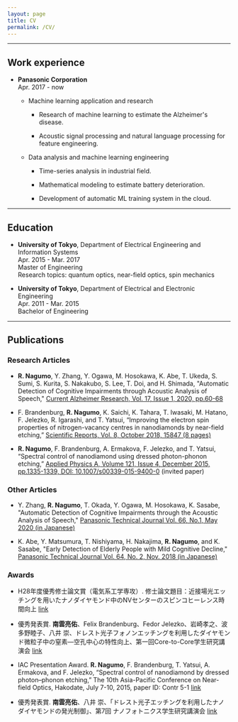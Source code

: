 ```yaml
---
layout: page
title: CV
permalink: /CV/
---
```


---

## Work experience

* **Panasonic Corporation**  
  Apr. 2017 - now  

  * Machine learning application and research

    * Research of machine learning to estimate the Alzheimer's disease.

    * Acoustic signal processing and natural language processing for feature engineering.

  * Data analysis and machine learning engineering

    * Time-series analysis in industrial field.

    * Mathematical modeling to estimate battery deterioration.

    * Development of automatic ML training system in the cloud.

---

## Education

* **University of Tokyo**, Department of Electrical Engineering and Information Systems  
  Apr. 2015 - Mar. 2017  
  Master of Engineering  
  Research topics: quantum optics, near-field optics, spin mechanics

* **University of Tokyo**, Department of Electrical and Electronic Engineering  
  Apr. 2011 - Mar. 2015  
  Bachelor of Engineering  

---

## Publications

### Research Articles

* **R. Nagumo**, Y. Zhang, Y. Ogawa, M. Hosokawa, K. Abe, T. Ukeda, S. Sumi, S. Kurita, S. Nakakubo, S. Lee, T. Doi, and H. Shimada, "Automatic Detection of Cognitive Impairments through Acoustic Analysis of Speech," [Current Alzheimer Research, Vol. 17, Issue 1, 2020, pp.60-68](http://www.eurekaselect.com/179301/article)

* F. Brandenburg, **R. Nagumo**, K. Saichi, K. Tahara, T. Iwasaki, M. Hatano, F. Jelezko, R. Igarashi, and T. Yatsui, “Improving the electron spin properties of nitrogen-vacancy centres in nanodiamonds by near-field etching,” [Scientific Reports, Vol. 8, October 2018, 15847 (8 pages)](https://www.nature.com/articles/s41598-018-34158-4)

* **R. Nagumo**, F. Brandenburg, A. Ermakova, F. Jelezko, and T. Yatsui, “Spectral control of nanodiamond using dressed photon-phonon etching,” [Applied Physics A, Volume 121, Issue 4, December 2015, pp.1335-1339, DOI: 10.1007/s00339-015-9400-0](https://link.springer.com/article/10.1007/s00339-015-9400-0) (invited paper)

### Other Articles

* Y. Zhang, **R. Nagumo**, T. Okada, Y. Ogawa, M. Hosokawa, K. Sasabe, "Automatic Detection of Cognitive Impairments through the Acoustic Analysis of Speech," [Panasonic Technical Journal Vol. 66, No.1, May 2020 (in Japanese)](https://www.panasonic.com/jp/corporate/technology-design/ptj/v6601-gaiyo.html#section01_12)

* K. Abe, Y. Matsumura, T. Nishiyama, H. Nakajima, **R. Nagumo**, and K. Sasabe, "Early Detection of Elderly People with Mild Cognitive Decline," [Panasonic Technical Journal Vol. 64, No. 2, Nov. 2018 (in Japanese)](https://www.panasonic.com/jp/corporate/technology-design/ptj/v6402-gaiyo.html##section01_10)

### Awards

* H28年度優秀修士論文賞（電気系工学専攻）. 修士論文題目：近接場光エッチングを用いたナノダイヤモンド中のNVセンターのスピンコヒーレンス時間向上 [link](https://lux.ee.tut.ac.jp/congratulations-5/)

* 優秀発表賞. **南雲亮佑**、Felix Brandenburg、Fedor Jelezko、岩崎孝之、波多野睦子、八井 崇、ドレスト光子フォノンエッチングを利用したダイヤモンド微粒子中の窒素―空孔中心の特性向上、第一回Core-to-Core学生研究講演会 [link](https://lux.ee.tut.ac.jp/congratulations-2/)

* IAC Presentation Award. **R. Nagumo**, F. Brandenburg, T. Yatsui, A. Ermakova, and F. Jelezko, “Spectral control of nanodiamond by dressed photon–phonon etching,” The 10th Asia-Pacific Conference on Near-field Optics, Hakodate, July 7-10, 2015, paper ID: Contr 5-1 [link](https://lux.ee.tut.ac.jp/congratulations/)

* 優秀発表賞. **南雲亮佑**、八井 崇、「ドレスト光子エッチングを利用したナノダイヤモンドの発光制御」、第7回 ナノフォトニクス学生研究講演会 [link](https://lux.ee.tut.ac.jp/%e5%8d%97%e9%9b%b2%e4%ba%ae%e4%bd%91%e5%90%9b%ef%bc%88b4%ef%bc%89%e3%81%8c%e5%84%aa%e7%a7%80%e7%99%ba%e8%a1%a8%e8%b3%9e%e3%82%92%e5%8f%97%e8%b3%9e%e3%81%97%e3%81%be%e3%81%97%e3%81%9f/)
